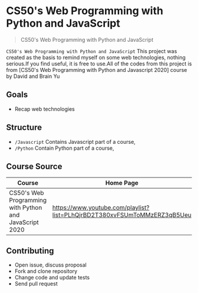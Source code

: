 # CS50's Web Programming with Python and JavaScript

> CS50's Web Programming with Python and JavaScript

`CS50's Web Programming with Python and JavaScript` This project was created as the basis to remind myself on some web technologies, nothing serious.If you find useful, it is free to use.All of the codes from this project is from [CS50's Web Programming with Python and Javascript 2020] course by David and Brain Yu

## Goals

- Recap web technologies

## Structure

- `/Javascript` Contains Javascript part of a course,
- `/Python` Contain Python part of a course,


## Course Source

| Course                                                                            | Home Page                                                                                     |
| --------------------------------------------------------------------------------- | --------------------------------------------------------------------------------------------- |
|CS50's Web Programming with Python and JavaScript 2020 | <https://www.youtube.com/playlist?list=PLhQjrBD2T380xvFSUmToMMzERZ3qB5Ueu> |

## Contributing

- Open issue, discuss proposal
- Fork and clone repository
- Change code and update tests
- Send pull request

```

```